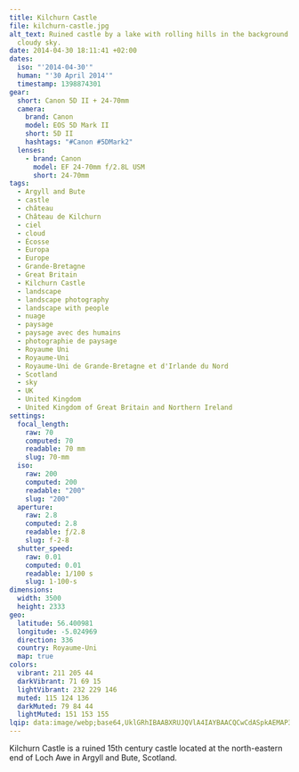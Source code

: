 ```yaml
---
title: Kilchurn Castle
file: kilchurn-castle.jpg
alt_text: Ruined castle by a lake with rolling hills in the background under a
  cloudy sky.
date: 2014-04-30 18:11:41 +02:00
dates:
  iso: "'2014-04-30'"
  human: "'30 April 2014'"
  timestamp: 1398874301
gear:
  short: Canon 5D II + 24-70mm
  camera:
    brand: Canon
    model: EOS 5D Mark II
    short: 5D II
    hashtags: "#Canon #5DMark2"
  lenses:
    - brand: Canon
      model: EF 24-70mm f/2.8L USM
      short: 24-70mm
tags:
  - Argyll and Bute
  - castle
  - château
  - Château de Kilchurn
  - ciel
  - cloud
  - Écosse
  - Europa
  - Europe
  - Grande-Bretagne
  - Great Britain
  - Kilchurn Castle
  - landscape
  - landscape photography
  - landscape with people
  - nuage
  - paysage
  - paysage avec des humains
  - photographie de paysage
  - Royaume Uni
  - Royaume-Uni
  - Royaume-Uni de Grande-Bretagne et d'Irlande du Nord
  - Scotland
  - sky
  - UK
  - United Kingdom
  - United Kingdom of Great Britain and Northern Ireland
settings:
  focal_length:
    raw: 70
    computed: 70
    readable: 70 mm
    slug: 70-mm
  iso:
    raw: 200
    computed: 200
    readable: "200"
    slug: "200"
  aperture:
    raw: 2.8
    computed: 2.8
    readable: ƒ/2.8
    slug: f-2-8
  shutter_speed:
    raw: 0.01
    computed: 0.01
    readable: 1/100 s
    slug: 1-100-s
dimensions:
  width: 3500
  height: 2333
geo:
  latitude: 56.400981
  longitude: -5.024969
  direction: 336
  country: Royaume-Uni
  map: true
colors:
  vibrant: 211 205 44
  darkVibrant: 71 69 15
  lightVibrant: 232 229 146
  muted: 115 124 136
  darkMuted: 79 84 44
  lightMuted: 151 153 155
lqip: data:image/webp;base64,UklGRhIBAABXRUJQVlA4IAYBAACQCwCdASpkAEMAP3GmxFs0v7CrL5PM4/AuCWcA0FngAf6xJlnNPciGnD6eYJuGp5ukM/BTqiQul00jFHHb3tisfhECag0QOwk5dF0Wyz6zFE127nXxheZhfh7XlzYNb2tfz8ksAAD+6M/fgCzKM4cRclgcxBg9k4L6fOI6gLHoj1mKwawrx1MjAcsP9dH6sIrfTS1ZpALFd8rgMmBzSzDFdMI6lCaEI14uPzKWKyWDuTOF3SFCOLKz4vUyLxiaQY5LM066s/8CmCOERSRme/mPQxe0YyNgJRyeAq31cyJUCXeJH9x4A+mw2F2VKn5v9EKqrri+DM4rrl7mvInmvJOCHAjQwAAA
---
```


Kilchurn Castle is a ruined 15th century castle located at the north-eastern end of Loch Awe in Argyll and Bute, Scotland.
